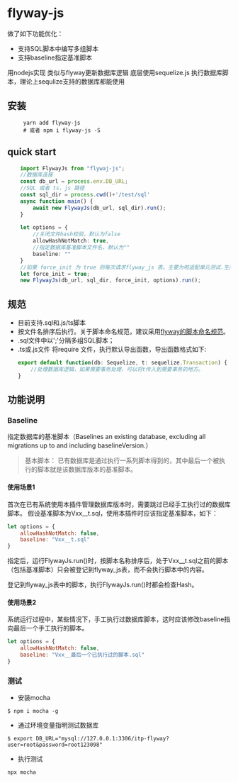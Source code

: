 # flyway-js

做了如下功能优化：
- 支持SQL脚本中编写多组脚本
- 支持baseline指定基准脚本

用nodejs实现 类似与flyway更新数据库逻辑
底层使用sequelize.js 执行数据库脚本，理论上sequlize支持的数据库都能使用

## 安装
```
     yarn add flyway-js
     # 或者 npm i flyway-js -S
```

## quick start

```typescript
    import FlywayJs from "flywaj-js";
    //数据库连接
    const db_url = process.env.DB_URL;
    //SQL 或者 ts，js 路径 
    const sql_dir = process.cwd()+'/test/sql'
    async function main() {
        await new FlywayJs(db_url, sql_dir).run();
    }
    
    let options = {
        //关闭文件hash校验，默认为false
        allowHashNotMatch: true,
        //指定数据库基准脚本文件名，默认为""
        baseline: ""
    }
    //如果 force_init 为 true 则每次请求flyway_js 表。主要为啦适配单元测试.生产 需要是 false. 单元测试时 需要为 true
    let force_init = true;
    new FlywayJs(db_url, sql_dir, force_init, options).run();
```

## 规范

- 目前支持.sql和.js/ts脚本
- 按文件名排序后执行。关于脚本命名规范，建议采用[flyway的脚本命名规范](https://flywaydb.org/documentation/migrations#sql-based-migrations)。
- .sql文件中以';'分隔多组SQL脚本；
- .ts或.js文件 将require 文件，执行默认导出函数，导出函数格式如下:
    ```typescript
    export default function(db: Sequelize, t: sequelize.Transaction) {
        //处理数据库逻辑，如果需要事务处理，可以将t传入到需要事务的地方。    
    }
    ```

## 功能说明

### Baseline

指定数据库的基准脚本（Baselines an existing database, excluding all migrations up to and including baselineVersion.）

>基本脚本：
>已有数据库是通过执行一系列脚本得到的，其中最后一个被执行的脚本就是该数据库版本的基准脚本。

#### 使用场景1

首次在已有系统使用本插件管理数据库版本时，需要跳过已经手工执行过的数据库脚本。
假设基准脚本为Vxx__t.sql，使用本插件时应该指定基准脚本，如下：

```js
let options = {
    allowHashNotMatch: false,
    baseline: "Vxx__t.sql"
}
```
指定后，运行FlywayJs.run()时，按脚本名称排序后，处于Vxx__t.sql之前的脚本（包括基准脚本）只会被登记到flyway_js表，而不会执行脚本中的内容。

登记到flyway_js表中的脚本，执行FlywayJs.run()时都会检查Hash。

#### 使用场景2

系统运行过程中，某些情况下，手工执行过数据库脚本，这时应该修改baseline指向最后一个手工执行的脚本。

```js
let options = {
    allowHashNotMatch: false,
    baseline: "Vxx__最后一个已执行过的脚本.sql"
}
```

### 测试 

- 安装mocha
```
$ npm i mocha -g
```
- 通过环境变量指明测试数据库
```
$ export DB_URL="mysql://127.0.0.1:3306/itp-flyway?user=root&password=root123098"
```
- 执行测试
```
npx mocha
```
